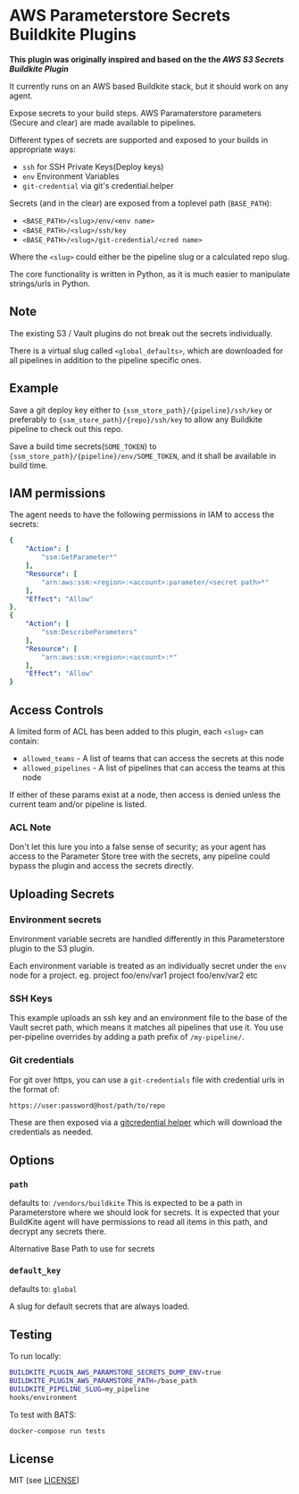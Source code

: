 # AWS Parameterstore Secrets Buildkite Plugins

__This plugin was originally inspired and based on the the *AWS S3 Secrets Buildkite Plugin*__

It currently runs on an AWS based Buildkite stack, but it should work on any agent.

Expose secrets to your build steps. AWS Paramaterstore parameters (Secure and clear) are made available to pipelines.

Different types of secrets are supported and exposed to your builds in appropriate ways:

- `ssh` for SSH Private Keys(Deploy keys)
- `env` Environment Variables
- `git-credential` via git's credential.helper

Secrets (and in the clear) are exposed from a toplevel path (`BASE_PATH`):

- `<BASE_PATH>/<slug>/env/<env name>`
- `<BASE_PATH>/<slug>/ssh/key`
- `<BASE_PATH>/<slug>/git-credential/<cred name>`

Where the `<slug>` could either be the pipeline slug or a calculated repo slug.

The core functionality is written in Python, as it is much easier to manipulate strings/urls in Python.

## Note

The existing S3 / Vault plugins do not break out the secrets individually.

There is a virtual slug called `<global_defaults>`, which are downloaded for all pipelines in addition to the pipeline specific ones.

## Example

Save a git deploy key either to `{ssm_store_path}/{pipeline}/ssh/key` or preferably to `{ssm_store_path}/{repo}/ssh/key` to allow any Buildkite pipeline to check out this repo.

Save a build time secrets(`SOME_TOKEN`) to `{ssm_store_path}/{pipeline}/env/SOME_TOKEN`, and it shall be available in build time.

## IAM permissions

The agent needs to have the following permissions in IAM to access the secrets:

```yml
{
    "Action": [
        "ssm:GetParameter*"
    ],
    "Resource": [
        "arn:aws:ssm:<region>:<account>:parameter/<secret path>*"
    ],
    "Effect": "Allow"
},
{
    "Action": [
        "ssm:DescribeParameters"
    ],
    "Resource": [
        "arn:aws:ssm:<region>:<account>:*"
    ],
    "Effect": "Allow"
}
```

## Access Controls

A limited form of ACL has been added to this plugin, each `<slug>` can contain:

- `allowed_teams`   - A list of teams that can access the secrets at this node
- `allowed_pipelines`   - A list of pipelines that can access the teams at this node

If either of these params exist at a node, then access is denied unless the current team and/or pipeline is listed.

### ACL Note

Don't let this lure you into a false sense of security; as your agent has access to the Parameter Store tree with the secrets, any pipeline could bypass the plugin and access the secrets directly.

## Uploading Secrets

### Environment secrets

Environment variable secrets are handled differently in this Parameterstore plugin to the S3 plugin.

Each environment variable is treated as an individually secret under the `env` node for a project.
eg.
project foo/env/var1
project foo/env/var2
etc

### SSH Keys

This example uploads an ssh key and an environment file to the base of the Vault secret path, which means it matches all pipelines that use it. You use per-pipeline overrides by adding a path prefix of `/my-pipeline/`.

### Git credentials

For git over https, you can use a `git-credentials` file with credential urls in the format of:

```bash
https://user:password@host/path/to/repo
```

These are then exposed via a [gitcredential helper](https://git-scm.com/docs/gitcredentials) which will download the credentials as needed.

## Options

### `path`

defaults to: `/vendors/buildkite`
This is expected to be a path in Parameterstore where we should look for secrets.
It is expected that your BuildKite agent will have permissions to read all items in this path, and decrypt any secrets there.

Alternative Base Path to use for secrets

### `default_key`

defaults to: `global`

A slug for default secrets that are always loaded.

## Testing

To run locally:

```bash
BUILDKITE_PLUGIN_AWS_PARAMSTORE_SECRETS_DUMP_ENV=true
BUILDKITE_PLUGIN_AWS_PARAMSTORE_PATH=/base_path
BUILDKITE_PIPELINE_SLUG=my_pipeline
hooks/environment
```

To test with BATS:

```bash
docker-compose run tests
```

## License

MIT (see [LICENSE](LICENSE))
